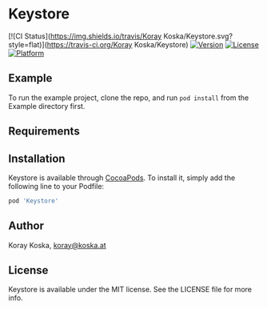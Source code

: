 # Keystore

[![CI Status](https://img.shields.io/travis/Koray Koska/Keystore.svg?style=flat)](https://travis-ci.org/Koray Koska/Keystore)
[![Version](https://img.shields.io/cocoapods/v/Keystore.svg?style=flat)](https://cocoapods.org/pods/Keystore)
[![License](https://img.shields.io/cocoapods/l/Keystore.svg?style=flat)](https://cocoapods.org/pods/Keystore)
[![Platform](https://img.shields.io/cocoapods/p/Keystore.svg?style=flat)](https://cocoapods.org/pods/Keystore)

## Example

To run the example project, clone the repo, and run `pod install` from the Example directory first.

## Requirements

## Installation

Keystore is available through [CocoaPods](https://cocoapods.org). To install
it, simply add the following line to your Podfile:

```ruby
pod 'Keystore'
```

## Author

Koray Koska, koray@koska.at

## License

Keystore is available under the MIT license. See the LICENSE file for more info.

